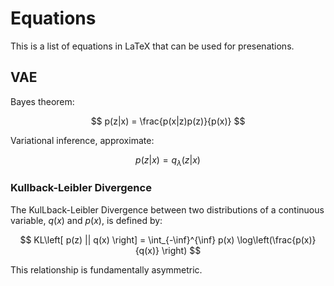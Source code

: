 # Equations

This is a list of equations in LaTeX that can be used for presenations.

## VAE

Bayes theorem:

$$
p(z|x)  = \frac{p(x|z)p(z)}{p(x)}
$$

Variational inference, approximate:

$$
p(z|x) = q_\lambda(z|x)
$$

### Kullback-Leibler Divergence

The KulLback-Leibler Divergence between two distributions of a continuous variable, $q(x)$ and $p(x)$, is defined by:

$$
KL\left[ p(z) || q(x) \right] = \int_{-\inf}^{\inf} p(x) \log\left(\frac{p(x)}{q(x)} \right)
$$

This relationship is fundamentally asymmetric.